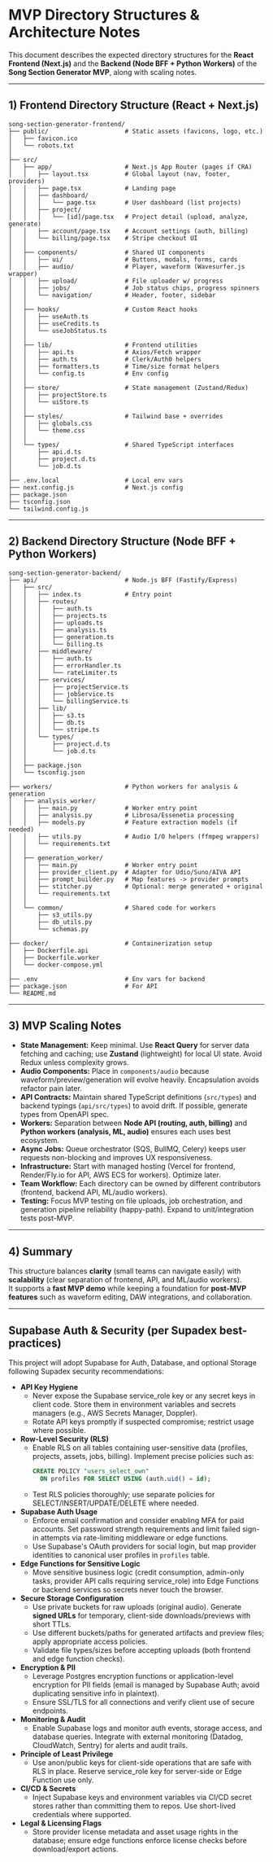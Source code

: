 # MVP Directory Structures & Architecture Notes

This document describes the expected directory structures for the **React Frontend (Next.js)** and the **Backend (Node BFF + Python Workers)** of the **Song Section Generator MVP**, along with scaling notes.

---

## 1) Frontend Directory Structure (React + Next.js)

```plaintext
song-section-generator-frontend/
├── public/                     # Static assets (favicons, logo, etc.)
│   ├── favicon.ico
│   └── robots.txt
│
├── src/
│   ├── app/                    # Next.js App Router (pages if CRA)
│   │   ├── layout.tsx          # Global layout (nav, footer, providers)
│   │   ├── page.tsx            # Landing page
│   │   ├── dashboard/
│   │   │   └── page.tsx        # User dashboard (list projects)
│   │   ├── project/
│   │   │   └── [id]/page.tsx   # Project detail (upload, analyze, generate)
│   │   ├── account/page.tsx    # Account settings (auth, billing)
│   │   └── billing/page.tsx    # Stripe checkout UI
│   │
│   ├── components/             # Shared UI components
│   │   ├── ui/                 # Buttons, modals, forms, cards
│   │   ├── audio/              # Player, waveform (Wavesurfer.js wrapper)
│   │   ├── upload/             # File uploader w/ progress
│   │   ├── jobs/               # Job status chips, progress spinners
│   │   └── navigation/         # Header, footer, sidebar
│   │
│   ├── hooks/                  # Custom React hooks
│   │   ├── useAuth.ts
│   │   ├── useCredits.ts
│   │   └── useJobStatus.ts
│   │
│   ├── lib/                    # Frontend utilities
│   │   ├── api.ts              # Axios/Fetch wrapper
│   │   ├── auth.ts             # Clerk/Auth0 helpers
│   │   ├── formatters.ts       # Time/size format helpers
│   │   └── config.ts           # Env config
│   │
│   ├── store/                  # State management (Zustand/Redux)
│   │   ├── projectStore.ts
│   │   └── uiStore.ts
│   │
│   ├── styles/                 # Tailwind base + overrides
│   │   ├── globals.css
│   │   └── theme.css
│   │
│   └── types/                  # Shared TypeScript interfaces
│       ├── api.d.ts
│       ├── project.d.ts
│       └── job.d.ts
│
├── .env.local                  # Local env vars
├── next.config.js              # Next.js config
├── package.json
├── tsconfig.json
└── tailwind.config.js
```

---

## 2) Backend Directory Structure (Node BFF + Python Workers)

```plaintext
song-section-generator-backend/
├── api/                        # Node.js BFF (Fastify/Express)
│   ├── src/
│   │   ├── index.ts            # Entry point
│   │   ├── routes/
│   │   │   ├── auth.ts
│   │   │   ├── projects.ts
│   │   │   ├── uploads.ts
│   │   │   ├── analysis.ts
│   │   │   ├── generation.ts
│   │   │   └── billing.ts
│   │   ├── middleware/
│   │   │   ├── auth.ts
│   │   │   ├── errorHandler.ts
│   │   │   └── rateLimiter.ts
│   │   ├── services/
│   │   │   ├── projectService.ts
│   │   │   ├── jobService.ts
│   │   │   └── billingService.ts
│   │   ├── lib/
│   │   │   ├── s3.ts
│   │   │   ├── db.ts
│   │   │   └── stripe.ts
│   │   └── types/
│   │       ├── project.d.ts
│   │       └── job.d.ts
│   │
│   ├── package.json
│   └── tsconfig.json
│
├── workers/                    # Python workers for analysis & generation
│   ├── analysis_worker/
│   │   ├── main.py             # Worker entry point
│   │   ├── analysis.py         # Librosa/Essenetia processing
│   │   ├── models.py           # Feature extraction models (if needed)
│   │   ├── utils.py            # Audio I/O helpers (ffmpeg wrappers)
│   │   └── requirements.txt
│   │
│   ├── generation_worker/
│   │   ├── main.py             # Worker entry point
│   │   ├── provider_client.py  # Adapter for Udio/Suno/AIVA API
│   │   ├── prompt_builder.py   # Map features -> provider prompts
│   │   ├── stitcher.py         # Optional: merge generated + original
│   │   └── requirements.txt
│   │
│   └── common/                 # Shared code for workers
│       ├── s3_utils.py
│       ├── db_utils.py
│       └── schemas.py
│
├── docker/                     # Containerization setup
│   ├── Dockerfile.api
│   ├── Dockerfile.worker
│   └── docker-compose.yml
│
├── .env                        # Env vars for backend
├── package.json                # For API
└── README.md
```

---

## 3) MVP Scaling Notes

- **State Management:** Keep minimal. Use **React Query** for server data fetching and caching; use **Zustand** (lightweight) for local UI state. Avoid Redux unless complexity grows.
- **Audio Components:** Place in `components/audio` because waveform/preview/generation will evolve heavily. Encapsulation avoids refactor pain later.
- **API Contracts:** Maintain shared TypeScript definitions (`src/types`) and backend typings (`api/src/types`) to avoid drift. If possible, generate types from OpenAPI spec.
- **Workers:** Separation between **Node API (routing, auth, billing)** and **Python workers (analysis, ML, audio)** ensures each uses best ecosystem.
- **Async Jobs:** Queue orchestrator (SQS, BullMQ, Celery) keeps user requests non-blocking and improves UX responsiveness.
- **Infrastructure:** Start with managed hosting (Vercel for frontend, Render/Fly.io for API, AWS ECS for workers). Optimize later.
- **Team Workflow:** Each directory can be owned by different contributors (frontend, backend API, ML/audio workers).
- **Testing:** Focus MVP testing on file uploads, job orchestration, and generation pipeline reliability (happy-path). Expand to unit/integration tests post-MVP.

---

## 4) Summary

This structure balances **clarity** (small teams can navigate easily) with **scalability** (clear separation of frontend, API, and ML/audio workers).  
It supports a **fast MVP demo** while keeping a foundation for **post-MVP features** such as waveform editing, DAW integrations, and collaboration.



---

## Supabase Auth & Security (per Supadex best-practices)

This project will adopt Supabase for Auth, Database, and optional Storage following Supadex security recommendations:

- **API Key Hygiene**
  - Never expose the Supabase service_role key or any secret keys in client code. Store them in environment variables and secrets managers (e.g., AWS Secrets Manager, Doppler).
  - Rotate API keys promptly if suspected compromise; restrict usage where possible.
- **Row-Level Security (RLS)**
  - Enable RLS on all tables containing user-sensitive data (profiles, projects, assets, jobs, billing). Implement precise policies such as:
    ```sql
    CREATE POLICY "users_select_own"
      ON profiles FOR SELECT USING (auth.uid() = id);
    ```
  - Test RLS policies thoroughly; use separate policies for SELECT/INSERT/UPDATE/DELETE where needed.
- **Supabase Auth Usage**
  - Enforce email confirmation and consider enabling MFA for paid accounts. Set password strength requirements and limit failed sign-in attempts via rate-limiting middleware or edge functions.
  - Use Supabase's OAuth providers for social login, but map provider identities to canonical user profiles in `profiles` table.
- **Edge Functions for Sensitive Logic**
  - Move sensitive business logic (credit consumption, admin-only tasks, provider API calls requiring service_role) into Edge Functions or backend services so secrets never touch the browser.
- **Secure Storage Configuration**
  - Use private buckets for raw uploads (original audio). Generate **signed URLs** for temporary, client-side downloads/previews with short TTLs.
  - Use different buckets/paths for generated artifacts and preview files; apply appropriate access policies.
  - Validate file types/sizes before accepting uploads (both frontend and edge function checks).
- **Encryption & PII**
  - Leverage Postgres encryption functions or application-level encryption for PII fields (email is managed by Supabase Auth; avoid duplicating sensitive info in plaintext).
  - Ensure SSL/TLS for all connections and verify client use of secure endpoints.
- **Monitoring & Audit**
  - Enable Supabase logs and monitor auth events, storage access, and database queries. Integrate with external monitoring (Datadog, CloudWatch, Sentry) for alerts and audit trails.
- **Principle of Least Privilege**
  - Use anon/public keys for client-side operations that are safe with RLS in place. Reserve service_role key for server-side or Edge Function use only.
- **CI/CD & Secrets**
  - Inject Supabase keys and environment variables via CI/CD secret stores rather than committing them to repos. Use short-lived credentials where supported.
- **Legal & Licensing Flags**
  - Store provider license metadata and asset usage rights in the database; ensure edge functions enforce license checks before download/export actions.
